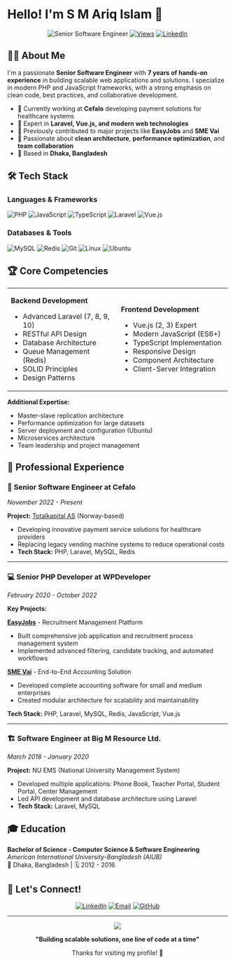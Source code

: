 # Hello! I'm S M Ariq Islam 👋

<div align="center">
  
![Senior Software Engineer](https://img.shields.io/badge/Senior%20Software%20Engineer-7%20Years%20Experience-blue?style=for-the-badge)
[![Views](https://komarev.com/ghpvc/?username=arikislam&color=brightgreen&style=for-the-badge&label=Profile+Views)](https://github.com/arikislam)
[![LinkedIn](https://img.shields.io/badge/LinkedIn-Connect-0077B5?style=for-the-badge&logo=linkedin&logoColor=white)](https://www.linkedin.com/in/ariqislam)

</div>

## 🧑‍💻 About Me

I'm a passionate **Senior Software Engineer** with **7 years of hands-on experience** in building scalable web applications and solutions. I specialize in modern PHP and JavaScript frameworks, with a strong emphasis on clean code, best practices, and collaborative development.

- 🔭 Currently working at **Cefalo** developing payment solutions for healthcare systems
- 🌱 Expert in **Laravel, Vue.js, and modern web technologies**
- 💼 Previously contributed to major projects like **EasyJobs** and **SME Vai**
- 🎯 Passionate about **clean architecture**, **performance optimization**, and **team collaboration**
- 📍 Based in **Dhaka, Bangladesh**

## 🛠️ Tech Stack

### Languages & Frameworks
![PHP](https://img.shields.io/badge/PHP-777BB4?style=for-the-badge&logo=php&logoColor=white)
![JavaScript](https://img.shields.io/badge/JavaScript-F7DF1E?style=for-the-badge&logo=javascript&logoColor=black)
![TypeScript](https://img.shields.io/badge/TypeScript-007ACC?style=for-the-badge&logo=typescript&logoColor=white)
![Laravel](https://img.shields.io/badge/Laravel-FF2D20?style=for-the-badge&logo=laravel&logoColor=white)
![Vue.js](https://img.shields.io/badge/Vue.js-35495E?style=for-the-badge&logo=vue.js&logoColor=4FC08D)

### Databases & Tools
![MySQL](https://img.shields.io/badge/MySQL-005C84?style=for-the-badge&logo=mysql&logoColor=white)
![Redis](https://img.shields.io/badge/Redis-DD0031?style=for-the-badge&logo=redis&logoColor=white)
![Git](https://img.shields.io/badge/Git-F05032?style=for-the-badge&logo=git&logoColor=white)
![Linux](https://img.shields.io/badge/Linux-FCC624?style=for-the-badge&logo=linux&logoColor=black)
![Ubuntu](https://img.shields.io/badge/Ubuntu-E95420?style=for-the-badge&logo=ubuntu&logoColor=white)

## 🏆 Core Competencies

<table>
<tr>
<td width="50%">

**Backend Development**
- Advanced Laravel (7, 8, 9, 10)
- RESTful API Design
- Database Architecture
- Queue Management (Redis)
- SOLID Principles
- Design Patterns

</td>
<td width="50%">

**Frontend Development**
- Vue.js (2, 3) Expert
- Modern JavaScript (ES6+)
- TypeScript Implementation
- Responsive Design
- Component Architecture
- Client-Server Integration

</td>
</tr>
</table>

**Additional Expertise:**
- Master-slave replication architecture
- Performance optimization for large datasets
- Server deployment and configuration (Ubuntu)
- Microservices architecture
- Team leadership and project management

## 💼 Professional Experience

### 🚀 **Senior Software Engineer** at Cefalo
*November 2022 - Present*

**Project:** [Totalkapital AS](https://totalkapital.no) (Norway-based)
- Developing innovative payment service solutions for healthcare providers
- Replacing legacy vending machine systems to reduce operational costs
- **Tech Stack:** PHP, Laravel, MySQL, Redis

---

### 💻 **Senior PHP Developer** at WPDeveloper
*February 2020 - October 2022*

**Key Projects:**

**[EasyJobs](https://app.easy.jobs)** - Recruitment Management Platform
- Built comprehensive job application and recruitment process management system
- Implemented advanced filtering, candidate tracking, and automated workflows

**[SME Vai](https://app.smevai.com)** - End-to-End Accounting Solution
- Developed complete accounting software for small and medium enterprises
- Created modular architecture for scalability and maintainability

**Tech Stack:** PHP, Laravel, MySQL, Redis, JavaScript, Vue.js

---

### 🏗️ **Software Engineer** at Big M Resource Ltd.
*March 2018 - January 2020*

**Project:** NU EMS (National University Management System)
- Developed multiple applications: Phone Book, Teacher Portal, Student Portal, Center Management
- Led API development and database architecture using Laravel
- **Tech Stack:** Laravel, MySQL

## 🎓 Education

**Bachelor of Science - Computer Science & Software Engineering**  
*American International University-Bangladesh (AIUB)*  
📍 Dhaka, Bangladesh | 🗓️ 2012 - 2016

## 🤝 Let's Connect!

<div align="center">

[![LinkedIn](https://img.shields.io/badge/LinkedIn-0077B5?style=for-the-badge&logo=linkedin&logoColor=white)](https://www.linkedin.com/in/ariqislam)
[![Email](https://img.shields.io/badge/Email-D14836?style=for-the-badge&logo=gmail&logoColor=white)](mailto:arikislam321@gmail.com)
[![GitHub](https://img.shields.io/badge/GitHub-100000?style=for-the-badge&logo=github&logoColor=white)](https://github.com/arikislam)

</div>

---

<div align="center">
  <img src="https://capsule-render.vercel.app/api?type=waving&color=gradient&height=100&section=footer"/>
  
  **"Building scalable solutions, one line of code at a time"** 
  
  Thanks for visiting my profile! 🚀
</div>